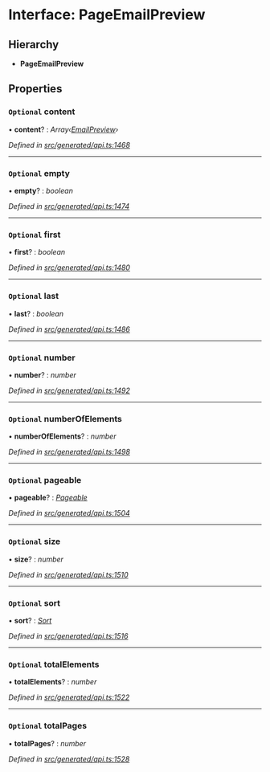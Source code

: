 # Interface: PageEmailPreview

## Hierarchy

* **PageEmailPreview**

## Properties

### `Optional` content

• **content**? : *Array‹[EmailPreview](emailpreview.md)›*

*Defined in [src/generated/api.ts:1468](https://github.com/mailslurp/mailslurp-client-ts-js/blob/9736ebe/src/generated/api.ts#L1468)*

___

### `Optional` empty

• **empty**? : *boolean*

*Defined in [src/generated/api.ts:1474](https://github.com/mailslurp/mailslurp-client-ts-js/blob/9736ebe/src/generated/api.ts#L1474)*

___

### `Optional` first

• **first**? : *boolean*

*Defined in [src/generated/api.ts:1480](https://github.com/mailslurp/mailslurp-client-ts-js/blob/9736ebe/src/generated/api.ts#L1480)*

___

### `Optional` last

• **last**? : *boolean*

*Defined in [src/generated/api.ts:1486](https://github.com/mailslurp/mailslurp-client-ts-js/blob/9736ebe/src/generated/api.ts#L1486)*

___

### `Optional` number

• **number**? : *number*

*Defined in [src/generated/api.ts:1492](https://github.com/mailslurp/mailslurp-client-ts-js/blob/9736ebe/src/generated/api.ts#L1492)*

___

### `Optional` numberOfElements

• **numberOfElements**? : *number*

*Defined in [src/generated/api.ts:1498](https://github.com/mailslurp/mailslurp-client-ts-js/blob/9736ebe/src/generated/api.ts#L1498)*

___

### `Optional` pageable

• **pageable**? : *[Pageable](pageable.md)*

*Defined in [src/generated/api.ts:1504](https://github.com/mailslurp/mailslurp-client-ts-js/blob/9736ebe/src/generated/api.ts#L1504)*

___

### `Optional` size

• **size**? : *number*

*Defined in [src/generated/api.ts:1510](https://github.com/mailslurp/mailslurp-client-ts-js/blob/9736ebe/src/generated/api.ts#L1510)*

___

### `Optional` sort

• **sort**? : *[Sort](sort.md)*

*Defined in [src/generated/api.ts:1516](https://github.com/mailslurp/mailslurp-client-ts-js/blob/9736ebe/src/generated/api.ts#L1516)*

___

### `Optional` totalElements

• **totalElements**? : *number*

*Defined in [src/generated/api.ts:1522](https://github.com/mailslurp/mailslurp-client-ts-js/blob/9736ebe/src/generated/api.ts#L1522)*

___

### `Optional` totalPages

• **totalPages**? : *number*

*Defined in [src/generated/api.ts:1528](https://github.com/mailslurp/mailslurp-client-ts-js/blob/9736ebe/src/generated/api.ts#L1528)*
